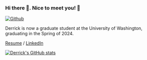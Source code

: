 ### Hi there 👋. Nice to meet you! 🥸
 [![Github](https://img.shields.io/github/followers/dykderrick?label=Followers&style=social)](https://github.com/dykderrick)


Derrick is now a graduate student at the University of Washington, graduating in the Spring of 2024.

[Resume](https://storage.googleapis.com/dykderrick-drive/Yingke_Resume.pdf) / [LinkedIn](https://www.linkedin.com/in/yingke-derrick-ding/)

<!-- - 📖 I am now pursuing dual degrees of Computer Science at THU and UW. The program is [GIX](https://gixnetwork.org). -->
<!-- - 😄 I always feel energetic to pack myself with more coding skills. -->
<!-- - 🎮 I do also play video games! Connect me on [Steam](https://steamcommunity.com/id/dykderrick/) and [Xbox Live](http://live.xbox.com/Profile?Gamertag=dykderrick)! -->

[![Derrick's GitHub stats](https://github-readme-stats.vercel.app/api?username=dykderrick)](https://github.com/dykderrick)

<!--
**dykderrick/dykderrick** is a ✨ _special_ ✨ repository because its `README.md` (this file) appears on your GitHub profile.

Here are some ideas to get you started:

- 🔭 I’m currently working on ...
- 🌱 I’m currently learning ...
- 👯 I’m looking to collaborate on ...
- 🤔 I’m looking for help with ...
- 💬 Ask me about ...
- 📫 How to reach me: ...
- 😄 Pronouns: ...
- ⚡ Fun fact: ...
-->
